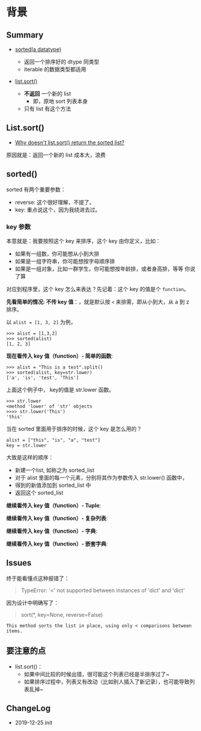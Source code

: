 
# 背景

## Summary

- [sorted(a datatype)](https://docs.python.org/3/library/functions.html#sorted) 
  - 返回一个排序好的 dtype 同类型
  - iterable 的数据类型都适用
  
- [list.sort()](https://docs.python.org/3/library/stdtypes.html#list.sort) 
  - **不返回** 一个新的 list 
    - 即，原地 sort 列表本身
  - 只有 list 有这个方法

## List.sort()

- [Why doesn't list.sort() return the sorted list?](https://docs.python.org/3/faq/design.html#why-doesn-t-list-sort-return-the-sorted-list)

原因就是：返回一个新的 list 成本大，浪费

## sorted()

sorted 有两个重要参数：

- reverse: 这个很好理解，不提了。
- key: 重点说这个，因为我绕进去过。

### key 参数

本意就是：我要按照这个 key 来排序，这个 key 由你定义，比如：
- 如果有一组数，你可能想从小到大排
- 如果是一组字符串，你可能想按字母顺序排
- 如果是一组对象，比如一群学生，你可能想按年龄排，或者身高排，等等 你说了算

对应到程序里，这个 key 怎么来表达？先记着：这个 key 的值是个 `function`。

**先看简单的情况: 不传 key 值**：，就是默认按 `<` 来排需，即从小到大，从 a 到 z 排序。

以 `alist = [1, 3, 2]` 为例，
```
>>> alist = [1,3,2]
>>> sorted(alist)
[1, 2, 3]
```

**现在看传入 key 值（function）- 简单的函数**: 

```
>>> alist = "This is a test".split()
>>> sorted(alist, key=str.lower)
['a', 'is', 'test', 'This']
```

上面这个例子中， key的值是 str.lower 函数。

```
>>> str.lower
<method 'lower' of 'str' objects
>>>> str.lower('This')
'this'
```

当在 sorted 里面用于排序的时候，这个 key 是怎么用的？

```
alist = ["this", "is", "a", "test"]
key = str.lower
```

大致是这样的顺序：

- 新建一个list, 如称之为 sorted_list
- 对于 alist 里面的每一个元素，分别将其作为参数传入 str.lower() 函数中，
- 得到的新值添加到 sorted_list 中
- 返回这个 sorted_list


**继续看传入 key 值（function）- Tuple**: 

**继续看传入 key 值（function）- 复杂列表**: 

**继续看传入 key 值（function）- 字典**: 

**继续看传入 key 值（function）- 嵌套字典**: 

## Issues

终于能看懂点这种报错了：

> TypeError: '<' not supported between instances of 'dict' and 'dict'

因为设计中明确写了：

>  sort(*, key=None, reverse=False)

    This method sorts the list in place, using only < comparisons between items.

## 要注意的点

- list.sort()：
  - 如果中间比较的时候出错，很可能这个列表已经是半排序过了~
  - 如果排序过程中，列表又有改动（比如别人插入了新记录），也可能导致列表乱掉~

## ChangeLog
- 2019-12-25 init